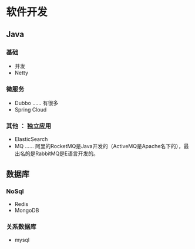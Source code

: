 # 软件开发

## Java

### 基础

- 并发
- Netty

### 微服务

- Dubbo …… 有很多
- Spring Cloud

### 其他 ： 独立应用

- ElasticSearch
- MQ …… 阿里的RocketMQ是Java开发的（ActiveMQ是Apache名下的），最出名的是RabbitMQ是E语言开发的。

## 数据库

### NoSql

- Redis
- MongoDB

### 关系数据库

- mysql

















